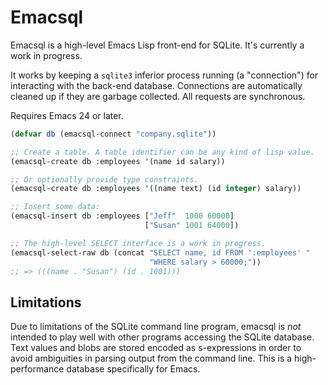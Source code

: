# Emacsql

Emacsql is a high-level Emacs Lisp front-end for SQLite. It's
currently a work in progress.

It works by keeping a `sqlite3` inferior process running (a
"connection") for interacting with the back-end database. Connections
are automatically cleaned up if they are garbage collected. All
requests are synchronous.

Requires Emacs 24 or later.

```el
(defvar db (emacsql-connect "company.sqlite"))

;; Create a table. A table identifier can be any kind of lisp value.
(emacsql-create db :employees '(name id salary))

;; Or optionally provide type constraints.
(emacsql-create db :employees '((name text) (id integer) salary))

;; Insert some data:
(emacsql-insert db :employees ["Jeff"  1000 60000]
                              ["Susan" 1001 64000])

;; The high-level SELECT interface is a work in progress.
(emacsql-select-raw db (concat "SELECT name, id FROM ':employees' "
                               "WHERE salary > 60000;"))
;; => (((name . "Susan") (id . 1001)))
```

## Limitations

Due to limitations of the SQLite command line program, emacsql is
*not* intended to play well with other programs accessing the SQLite
database. Text values and blobs are stored encoded as s-expressions in
order to avoid ambiguities in parsing output from the command line.
This is a high-performance database specifically for Emacs.
